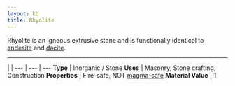 ```yaml
---
layout: kb
title: Rhyolite
---
```


Rhyolite is an igneous extrusive stone and is functionally identical to [andesite](andesite.html) and [dacite](dacite.html).

---

 | |
--- | --- | ---
**Type** | Inorganic / Stone
**Uses** | Masonry, Stone crafting, Construction
**Properties**   | Fire-safe, NOT [magma-safe](magma-safe.html)
**Material Value** | 1